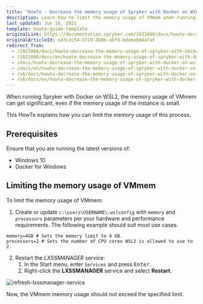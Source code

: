 ```yaml
---
title: "HowTo - Decrease the memory usage of Spryker with Docker on WSL2"
description: Learn how to limit the memory usage of VMmem when running Spryker with Docker on WSL2.
last_updated: Jun 16, 2021
template: howto-guide-template
originalLink: https://documentation.spryker.com/2021080/docs/howto-decrease-the-memory-usage-of-spryker-with-docker-on-wsl2
originalArticleId: e43c2c54-5719-450b-abf9-bdebeb94afa5
redirect_from:
  - /2021080/docs/howto-decrease-the-memory-usage-of-spryker-with-docker-on-wsl2
  - /2021080/docs/en/howto-decrease-the-memory-usage-of-spryker-with-docker-on-wsl2
  - /docs/howto-decrease-the-memory-usage-of-spryker-with-docker-on-wsl2
  - /docs/en/howto-decrease-the-memory-usage-of-spryker-with-docker-on-wsl2
  - /v6/docs/howto-decrease-the-memory-usage-of-spryker-with-docker-on-wsl2
  - /v6/docs/en/howto-decrease-the-memory-usage-of-spryker-with-docker-on-wsl2
---
```


When running Spryker with Docker on WSL2, the memory usage of VMmem can get significant, even if the memory usage of the instance is small.

This HowTo explains how you can limit the memory usage of this process.

## Prerequisites

Ensure that you are running the latest versions of:
* Windows 10
* Docker for Windows

## Limiting the memory usage of VMmem

To limit the memory usage of VMmem:

1. Create or update `c:\users\USERNAME\.wslconfig` with `memory` and `processors` parameters per your hardware and performance requirements. The following example should suit most use cases.

```text
memory=4GB # Sets the memory limit to 4 GB.
processors=2 # Sets the number of CPU cores WSL2 is allowed to use to 2.
```

2. Restart the *LXSSMANAGER* service:
    1. In the Start menu, enter `Services` and press <kbd>Enter</kbd>.
    2. Right-click the **LXSSMANAGER** service and select **Restart**.


![refresh-lxssmanager-service](https://spryker.s3.eu-central-1.amazonaws.com/docs/Tutorials/HowTos/HowTo+-+decrease+the+memory+usage+of+Spryker+with+Docker+on+WSL2/refresh-lxssmanager-service.png)

Now, the VMmem memory usage should not exceed the specified limit.
